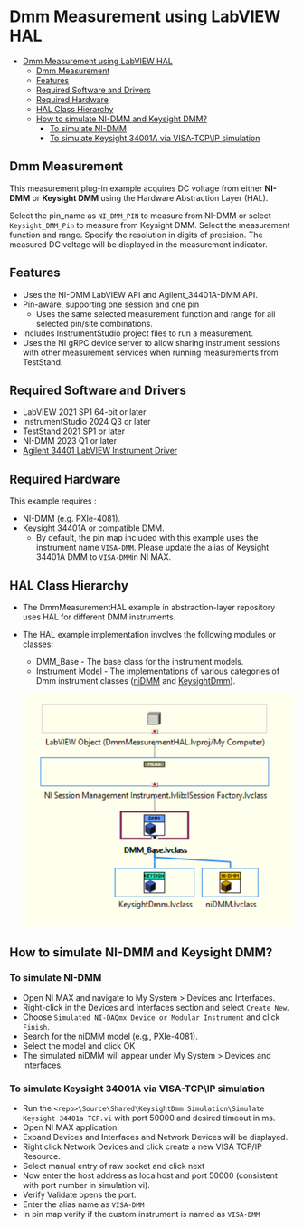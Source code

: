 # Dmm Measurement using LabVIEW HAL

- [Dmm Measurement using LabVIEW HAL](#dmm-measurement-using-labview-hal)
  - [Dmm Measurement](#dmm-measurement)
  - [Features](#features)
  - [Required Software and Drivers](#required-software-and-drivers)
  - [Required Hardware](#required-hardware)
  - [HAL Class Hierarchy](#hal-class-hierarchy)
  - [How to simulate NI-DMM and Keysight DMM?](#how-to-simulate-ni-dmm-and-keysight-dmm)
    - [To simulate NI-DMM](#to-simulate-ni-dmm)
    - [To simulate Keysight 34001A via VISA-TCP\IP simulation](#to-simulate-keysight-34001a-via-visa-tcpip-simulation)

## Dmm Measurement

This measurement plug-in example acquires DC voltage from either **NI-DMM** or **Keysight DMM** using the Hardware Abstraction Layer (HAL).

Select the pin_name as `NI_DMM_PIN` to measure from NI-DMM or select `Keysight_DMM_Pin` to measure from Keysight DMM. Select the measurement function and range. Specify the resolution in digits of precision. The measured DC voltage will be displayed in the measurement indicator.

## Features

- Uses the NI-DMM LabVIEW API and Agilent_34401A-DMM API.
- Pin-aware, supporting one session and one pin
  - Uses the same selected measurement function and range for all selected pin/site combinations.
- Includes InstrumentStudio project files to run a measurement.
- Uses the NI gRPC device server to allow sharing instrument sessions with other
  measurement services when running measurements from TestStand.

## Required Software and Drivers

- LabVIEW 2021 SP1 64-bit or later
- InstrumentStudio 2024 Q3 or later
- TestStand 2021 SP1 or later
- NI-DMM 2023 Q1 or later
- [Agilent 34401 LabVIEW Instrument Driver](https://sine.ni.com/apps/utf8/niid_web_display.download_page?p_id_guid=014E7F05D12C6F8BE0440003BA7CCD71)

## Required Hardware

This example requires :

- NI-DMM (e.g. PXIe-4081).
- Keysight 34401A or compatible DMM.
  - By default, the pin map included with this example uses the instrument name
  `VISA-DMM`. Please update the alias of Keysight 34401A DMM to `VISA-DMM`in NI MAX.

## HAL Class Hierarchy

- The DmmMeasurementHAL example in abstraction-layer repository uses HAL for different DMM instruments.
- The HAL example implementation involves the following modules or classes:
  - DMM_Base - The base class for the instrument models.
  - Instrument Model - The implementations of various categories of Dmm instrument classes ([niDMM](https://github.com/NI-Measurement-Plug-Ins/abstraction-layer-labview/tree/main/Source/HAL%20Implementation/HAL/Instruments/DMM_Models/niDMM) and [KeysightDmm](https://github.com/NI-Measurement-Plug-Ins/abstraction-layer-labview/tree/main/Source/HAL%20Implementation/HAL/Instruments/DMM_Models/KeysightDmm)).

  ![HAL Class Hierarchy](<HAL Class Hierarchy.png>)

## How to simulate NI-DMM and Keysight DMM?

### To simulate NI-DMM

- Open NI MAX and navigate to My System > Devices and Interfaces.
- Right-click in the Devices and Interfaces section and select `Create New`.
- Choose `Simulated NI-DAQmx Device or Modular Instrument` and click `Finish`.
- Search for the niDMM model (e.g., PXIe-4081).
- Select the model and click OK
- The simulated niDMM will appear under My System > Devices and Interfaces.

### To simulate Keysight 34001A via VISA-TCP\IP simulation

- Run the `<repo>\Source\Shared\KeysightDmm Simulation\Simulate Keysight 34401a TCP.vi` with port 50000 and desired timeout in ms.
- Open NI MAX application.
- Expand Devices and Interfaces and Network Devices will be displayed.
- Right click Network Devices and click create a new VISA TCP/IP Resource.
- Select manual entry of raw socket and click next
- Now enter the host address as localhost and port 50000 (consistent with port number in simulation vi).
- Verify Validate opens the port.
- Enter the alias name as `VISA-DMM`
- In pin map verify if the custom instrument is named as `VISA-DMM`
